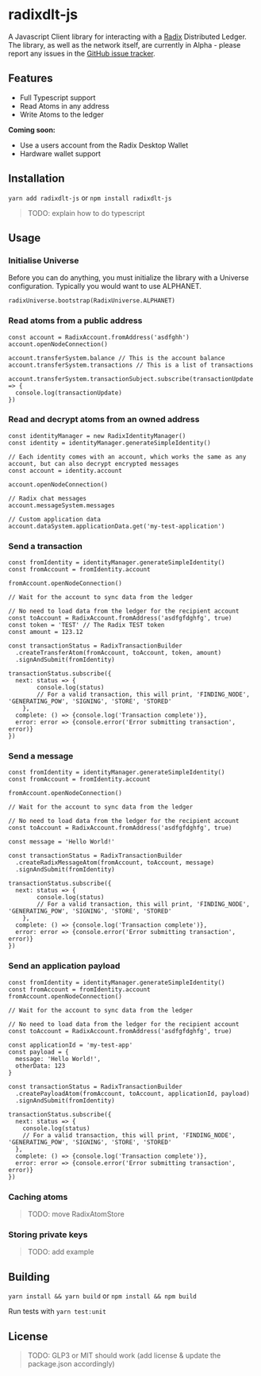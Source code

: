 # radixdlt-js
A Javascript Client library for interacting with a [Radix](https://www.radixdlt.com) Distributed Ledger. The library, as well as the network itself, are currently in Alpha - please report any issues in the [GitHub issue tracker](https://github.com/radixdlt/radixdlt-js/issues).

## Features
- Full Typescript support
- Read Atoms in any address
- Write Atoms to the ledger

**Coming soon:**
- Use a users account from the Radix Desktop Wallet
- Hardware wallet support

## Installation

`yarn add radixdlt-js` or `npm install radixdlt-js`

> TODO: explain how to do typescript

## Usage

### Initialise Universe
Before you can do anything, you must initialize the library with a Universe configuration. Typically you would want to use ALPHANET.

```
radixUniverse.bootstrap(RadixUniverse.ALPHANET)
```

### Read atoms from a public address
```
const account = RadixAccount.fromAddress('asdfghh')
account.openNodeConnection()

account.transferSystem.balance // This is the account balance
account.transferSystem.transactions // This is a list of transactions

account.transferSystem.transactionSubject.subscribe(transactionUpdate => {
  console.log(transactionUpdate)
})
```

### Read and decrypt atoms from an owned address
```
const identityManager = new RadixIdentityManager()
const identity = identityManager.generateSimpleIdentity()

// Each identity comes with an account, which works the same as any account, but can also decrypt encrypted messages
const account = identity.account

account.openNodeConnection()

// Radix chat messages
account.messageSystem.messages 

// Custom application data 
account.dataSystem.applicationData.get('my-test-application')
```

### Send a transaction
```
const fromIdentity = identityManager.generateSimpleIdentity()
const fromAccount = fromIdentity.account

fromAccount.openNodeConnection()

// Wait for the account to sync data from the ledger

// No need to load data from the ledger for the recipient account
const toAccount = RadixAccount.fromAddress('asdfgfdghfg', true)
const token = 'TEST' // The Radix TEST token
const amount = 123.12

const transactionStatus = RadixTransactionBuilder
  .createTransferAtom(fromAccount, toAccount, token, amount)
  .signAndSubmit(fromIdentity)
                    
transactionStatus.subscribe({
  next: status => {
        console.log(status) 
        // For a valid transaction, this will print, 'FINDING_NODE', 'GENERATING_POW', 'SIGNING', 'STORE', 'STORED'
    },
  complete: () => {console.log('Transaction complete')},
  error: error => {console.error('Error submitting transaction', error)}
})
```

### Send a message
```
const fromIdentity = identityManager.generateSimpleIdentity()
const fromAccount = fromIdentity.account

fromAccount.openNodeConnection()

// Wait for the account to sync data from the ledger

// No need to load data from the ledger for the recipient account
const toAccount = RadixAccount.fromAddress('asdfgfdghfg', true)

const message = 'Hello World!'

const transactionStatus = RadixTransactionBuilder
  .createRadixMessageAtom(fromAccount, toAccount, message)
  .signAndSubmit(fromIdentity)
                    
transactionStatus.subscribe({
  next: status => {
        console.log(status) 
        // For a valid transaction, this will print, 'FINDING_NODE', 'GENERATING_POW', 'SIGNING', 'STORE', 'STORED'
    },
  complete: () => {console.log('Transaction complete')},
  error: error => {console.error('Error submitting transaction', error)}
})
```

### Send an application payload

```
const fromIdentity = identityManager.generateSimpleIdentity()
const fromAccount = fromIdentity.account
fromAccount.openNodeConnection()

// Wait for the account to sync data from the ledger

// No need to load data from the ledger for the recipient account
const toAccount = RadixAccount.fromAddress('asdfgfdghfg', true)

const applicationId = 'my-test-app'
const payload = {
  message: 'Hello World!',
  otherData: 123
}

const transactionStatus = RadixTransactionBuilder
  .createPayloadAtom(fromAccount, toAccount, applicationId, payload)
  .signAndSubmit(fromIdentity)
                    
transactionStatus.subscribe({
  next: status => {
    console.log(status) 
    // For a valid transaction, this will print, 'FINDING_NODE', 'GENERATING_POW', 'SIGNING', 'STORE', 'STORED'
  },
  complete: () => {console.log('Transaction complete')},
  error: error => {console.error('Error submitting transaction', error)}
})
```

### Caching atoms

> TODO: move RadixAtomStore

### Storing private keys

> TODO: add example

## Building

`yarn install && yarn build` or `npm install && npm build`

Run tests with `yarn test:unit`

## License

> TODO: GLP3 or MIT should work (add license & update the package.json accordingly)
